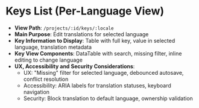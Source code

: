 # Keys List (Per-Language View)

- **View Path**: `/projects/:id/keys/:locale`
- **Main Purpose**: Edit translations for selected language
- **Key Information to Display**: Table with full key, value in selected language, translation metadata
- **Key View Components**: DataTable with search, missing filter, inline editing to change language
- **UX, Accessibility and Security Considerations**:
  - UX: "Missing" filter for selected language, debounced autosave, conflict resolution
  - Accessibility: ARIA labels for translation statuses, keyboard navigation
  - Security: Block translation to default language, ownership validation
